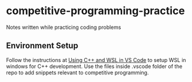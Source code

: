 # competitive-programming-practice
Notes written while practicing coding problems

## Environment Setup
Follow the instructions at [Using C++ and WSL in VS Code](https://code.visualstudio.com/docs/cpp/config-wsl) to setup WSL in windows for C++ development. Use the files inside .vscode folder of the repo to add snippets relevant to competitive programming.

